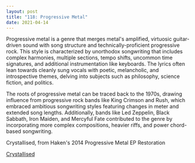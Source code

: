 ```yaml
---
layout: post
title: "118: Progressive Metal"
date: 2021-04-14
---
```


Progressive metal is a genre that merges metal's amplified, virtuosic guitar-driven sound with song structure and technically-proficient progressive rock. This style is characterized by unorthodox songwriting that includes complex harmonies, multiple sections, tempo shifts, uncommon time signatures, and additional instrumentation like keyboards. The lyrics often lean towards cleanly sung vocals with poetic, melancholic, and introspective themes, delving into subjects such as philosophy, science fiction, and politics.

The roots of progressive metal can be traced back to the 1970s, drawing influence from progressive rock bands like King Crimson and Rush, which embraced ambitious songwriting styles featuring changes in meter and extended song lengths. Additionally, bands like Led Zeppelin, Black Sabbath, Iron Maiden, and Mercyful Fate contributed to the genre by incorporating more complex compositions, heavier riffs, and power chord-based songwriting.

Crystallised, from Haken's 2014 Progressive Metal EP Restoration

[Crystallised](https://youtu.be/DjaE3w8j6vY)  
